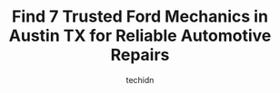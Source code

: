 ---
layout: ampstory
image: https://images.unsplash.com/photo-1541443131876-44b03de101c5?ixlib=rb-4.0.3&ixid=MnwxMjA3fDB8MHxwaG90by1wYWdlfHx8fGVufDB8fHx8&auto=format&fit=crop&w=640&h=853&q=80
author: techidn
featured: false
description: Experience the excellence of automotive service by visiting the 7 best Ford Mechanic in Austin TX, USA. With their expertise, attention to detail, and commitment to customer satisfaction, yo
title: Find 7 Trusted Ford Mechanics in Austin TX for Reliable Automotive Repairs
cover:
   title: Find 7 Trusted Ford Mechanics in Austin TX for Reliable Automotive Repairs
   subtitle: Rickpate
   background: https://images.unsplash.com/photo-1541443131876-44b03de101c5?ixlib=rb-4.0.3&ixid=MnwxMjA3fDB8MHxwaG90by1wYWdlfHx8fGVufDB8fHx8&auto=format&fit=crop&w=640&h=853&q=80

pages: 
 - layout: thirds
   top: <h1>#1 Juke Auto</h1>
   bottom: "<p>Juke may now be more expensive than their competitors, but their communication and their service and attention to detail is excellent. I get texts from Juke with updates </p>"
   background: https://www.knot35.com/toplist/wp-content/uploads/2023/06/best-ford-mechanic-1-in-austin-tx-1685834639.png
   backgroundblur: true
 - layout: thirds
   top: <h1>#2 Maxwell Ford Collision Center</h1>
   bottom: "<p>915 E St Elmo Rd, Austin, TX 78745, United States</p>"
   background: https://www.knot35.com/toplist/wp-content/uploads/2023/06/best-ford-mechanic-2-in-austin-tx-1685834639.jpeg
   cta:
      link: https://www.knot35.com/toplist/find-7-trusted-ford-mechanics-in-austin-tx-for-reliable-automotive-repairs/
      text: Find 7 Trusted Ford Mechanics in Austin TX for Reliable Automotive Repairs
 - layout: thirds
   top: <h1>#3 Leonards Automotive Service Center</h1>
   bottom: "<p>4401 S 1st St, Austin, TX 78745, United States</p>"
   background: https://www.knot35.com/toplist/wp-content/uploads/2023/06/best-ford-mechanic-3-in-austin-tx-1685834640.jpeg
   cta:
      link: https://www.knot35.com/toplist/find-7-trusted-ford-mechanics-in-austin-tx-for-reliable-automotive-repairs/
      text: Find 7 Trusted Ford Mechanics in Austin TX for Reliable Automotive Repairs
 - layout: thirds
   top: <h1>#4 Maxwell Ford Service Center</h1>
   bottom: "<p>5000 S I-35 Frontage Rd, Austin, TX 78745, United States</p>"
   background: https://images.unsplash.com/photo-1549241520-425e3dfc01cb?ixlib=rb-4.0.3&ixid=MnwxMjA3fDB8MHxwaG90by1wYWdlfHx8fGVufDB8fHx8&auto=format&fit=crop&w=640&h=853&q=80
   cta:
      link: https://www.knot35.com/toplist/find-7-trusted-ford-mechanics-in-austin-tx-for-reliable-automotive-repairs/
      text: Find 7 Trusted Ford Mechanics in Austin TX for Reliable Automotive Repairs
 - layout: thirds
   top: <h1>#5 Arbor Auto Works</h1>
   bottom: "<p>5422 Burnet Rd, Austin, TX 78756, United States</p>"
   background: https://images.unsplash.com/photo-1524169358666-79f22534bc6e?ixlib=rb-4.0.3&ixid=MnwxMjA3fDB8MHxwaG90by1wYWdlfHx8fGVufDB8fHx8&auto=format&fit=crop&w=640&h=853&q=80
   cta:
      link: https://www.knot35.com/toplist/find-7-trusted-ford-mechanics-in-austin-tx-for-reliable-automotive-repairs/
      text: Find 7 Trusted Ford Mechanics in Austin TX for Reliable Automotive Repairs
 - layout: thirds
   top: <h1>#6 Gordon Automotive</h1>
   bottom: "<p>2417 Buell Ave #7648, Austin, TX 78757, United States</p>"
   background: https://images.unsplash.com/photo-1527066579998-dbbae57f45ce?ixlib=rb-4.0.3&ixid=MnwxMjA3fDB8MHxwaG90by1wYWdlfHx8fGVufDB8fHx8&auto=format&fit=crop&w=640&h=853&q=80
   cta:
      link: https://www.knot35.com/toplist/find-7-trusted-ford-mechanics-in-austin-tx-for-reliable-automotive-repairs/
      text: Find 7 Trusted Ford Mechanics in Austin TX for Reliable Automotive Repairs
 - layout: thirds
   top: <h1>#7 Eurofed Automotive Austin</h1>
   bottom: "<p>6534 S Congress Ave, Austin, TX 78745, United States</p>"
   background: https://images.unsplash.com/photo-1552083974-186346191183?ixlib=rb-4.0.3&ixid=MnwxMjA3fDB8MHxwaG90by1wYWdlfHx8fGVufDB8fHx8&auto=format&fit=crop&w=640&h=853&q=80
   cta:
      link: https://www.knot35.com/toplist/find-7-trusted-ford-mechanics-in-austin-tx-for-reliable-automotive-repairs/
      text: Find 7 Trusted Ford Mechanics in Austin TX for Reliable Automotive Repairs
 - layout: thirds
   middle: Continue reading...
   background: https://images.unsplash.com/photo-1533735380053-eb8d0759b24a?ixlib=rb-4.0.3&ixid=MnwxMjA3fDB8MHxwaG90by1wYWdlfHx8fGVufDB8fHx8&auto=format&fit=crop&w=640&h=853&q=80
   cta:
      link: https://www.knot35.com/toplist/find-7-trusted-ford-mechanics-in-austin-tx-for-reliable-automotive-repairs/
      text: Find 7 Trusted Ford Mechanics in Austin TX for Reliable Automotive Repairs
      
---